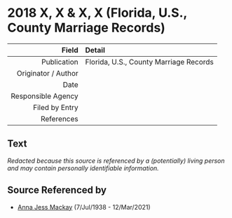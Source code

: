 ﻿---
layout: page
permalink: /sources/s90940712
---

# 2018 X, X & X, X (Florida, U.S., County Marriage Records)

Field | Detail
---:|:---
Publication | Florida, U.S., County Marriage Records
Originator / Author | 
Date | 
Responsible Agency | 
Filed by Entry | 
References | 

## Text

_Redacted because this source is referenced by a (potentially) living person and may contain personally identifiable information._

## Source Referenced by

* [Anna Jess Mackay](../people/@41265374@-anna-jess-mackay-b1938-7-7-d2021-3-12.md) (7/Jul/1938 - 12/Mar/2021)
